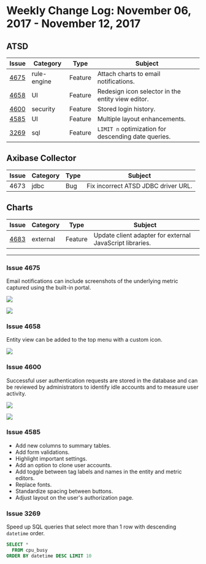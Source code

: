 # Weekly Change Log: November 06, 2017 - November 12, 2017

## ATSD

| Issue| Category    | Type    | Subject              |
|------|-------------|---------|----------------------|
| [4675](#issue-4675) | rule-engine | Feature | Attach charts to email notifications. |
| [4658](#issue-4658) |UI| Feature | Redesign icon selector in the entity view editor. |
| [4600](#issue-4600) | security | Feature | Stored login history. |
| [4585](#issue-4585) |UI| Feature | Multiple layout enhancements. |
| [3269](#issue-3269) | sql | Feature | `LIMIT n` optimization for descending date queries. |

## Axibase Collector

| Issue| Category    | Type    | Subject              |
|------|-------------|---------|----------------------|
| 4673 | jdbc | Bug | Fix incorrect ATSD JDBC driver URL. |

## Charts

| Issue| Category    | Type    | Subject              |
|------|-------------|---------|----------------------|
| [4683](#issue-4683) | external | Feature | Update client adapter for external JavaScript libraries. |

---

### Issue 4675

Email notifications can include screenshots of the underlying metric captured using the built-in portal.

![](Images/screenshot-enabled.png)

![](Images/screenshot-attach.png)

### Issue 4658

Entity view can be added to the top menu with a custom icon.

![](Images/entity-view-icon.png)

### Issue 4600

Successful user authentication requests are stored in the database and can be reviewed by administrators to identify idle accounts and to measure user activity.

![](Images/last-login.png)

![](Images/login-audit.png)

### Issue 4585

* Add new columns to summary tables.
* Add form validations.
* Highlight important settings.
* Add an option to clone user accounts.
* Add toggle between tag labels and names in the entity and metric editors.
* Replace fonts.
* Standardize spacing between buttons.
* Adjust layout on the user's authorization page.

### Issue 3269

Speed up SQL queries that select more than 1 row with descending `datetime` order.

```sql
SELECT *
  FROM cpu_busy
ORDER BY datetime DESC LIMIT 10
```
